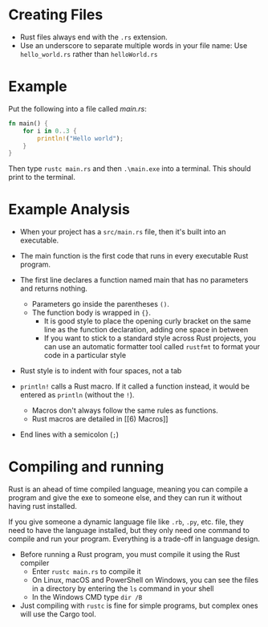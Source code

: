 # Creating Files
* Rust files always end with the `.rs` extension.
* Use an underscore to separate multiple words in your file name:
	 Use `hello_world.rs` rather than `helloWorld.rs`

# Example
Put the following into a file called *main.rs*:
```rust
fn main() {
    for i in 0..3 {
        println!("Hello world");
    }
}
```

Then type `rustc main.rs` and then `.\main.exe` into a terminal.
This should print to the terminal.

# Example Analysis
* When your project has a `src/main.rs` file, then it's built into an executable.
* The main function is the first code that runs in every executable Rust program.
* The first line declares a function named main that has no parameters and returns nothing.
	* Parameters go inside the parentheses `()`.
	* The function body is wrapped in `{}`.
		* It is good style to place the opening curly bracket on the same line as the function declaration, adding one space in between
		* If you want to stick to a standard style across Rust projects, you can use an automatic formatter tool called `rustfmt` to format your code in a particular style

* Rust style is to indent with four spaces, not a tab

* `println!` calls a Rust macro. If it called a function instead, it would be entered as `println` (without the `!`).
	* Macros don't always follow the same rules as functions.
	* Rust macros are detailed in [[6) Macros]]
* End lines with a semicolon (`;`)

# Compiling and running
Rust is an ahead of time compiled language, meaning you can compile a program and give the exe to someone else, and they can run it without having rust installed.

If you give someone a dynamic language file like `.rb`, `.py`, etc. file, they need to have the language installed, but they only need one command to compile and run your program. Everything is a trade-off in language design.

* Before running a Rust program, you must compile it using the Rust compiler
	* Enter `rustc main.rs` to compile it
	* On Linux, macOS and PowerShell on Windows, you can see the files in a directory by entering the `ls` command in your shell
	* In the Windows CMD type `dir /B`
* Just compiling with `rustc` is fine for simple programs, but complex ones will use the Cargo tool.